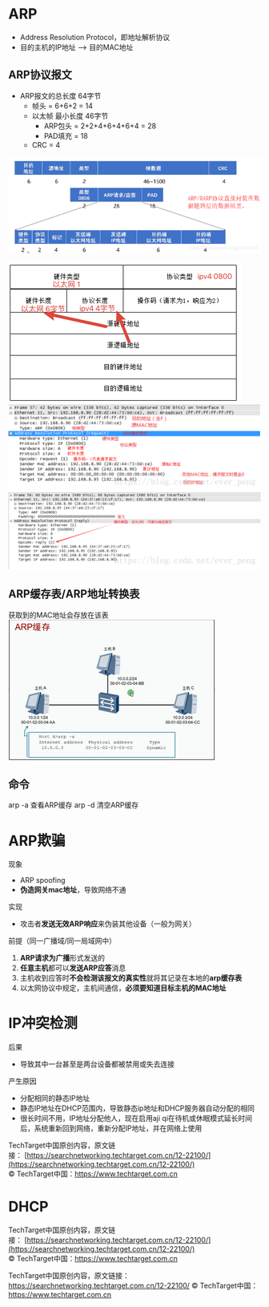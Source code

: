 # ARP
- Address Resolution Protocol，即地址解析协议
- 目的主机的IP地址 --> 目的MAC地址

## ARP协议报文
- ARP报文的总长度 64字节
	- 帧头 = 6+6+2 = 14
	- 以太帧 最小长度 46字节
		- ARP包头 = 2+2+4+6+4+6+4 = 28
		- PAD填充 = 18
	- CRC = 4
	
![](../../photo/Pasted%20image%2020221003215650.png)

![](../../photo/Pasted%20image%2020221003220417.png)
![ARP请求](../../photo/Pasted%20image%2020221003215227.png)
![ARP响应](../../photo/Pasted%20image%2020221003215324.png)

## ARP缓存表/ARP地址转换表
获取到的MAC地址会存放在该表
![](../../photo/Pasted%20image%2020221021172614.png)

## 命令
arp -a  查看ARP缓存
arp -d  清空ARP缓存

# ARP欺骗
现象
- ARP spoofing
- **伪造网关mac地址**，导致网络不通

实现
- 攻击者**发送无效ARP响应**来伪装其他设备（一般为网关）

前提（同一广播域/同一局域网中）
1. **ARP请求为广播**形式发送的
2. **任意主机**都可以**发送ARP应答**消息
3. 主机收到应答时**不会检测该报文的真实性**就将其记录在本地的**arp缓存表**
4. 以太网协议中规定，主机间通信，**必须要知道目标主机的MAC地址**

# IP冲突检测
后果
- 导致其中一台甚至是两台设备都被禁用或失去连接  
  
产生原因
- 分配相同的静态IP地址
- 静态IP地址在DHCP范围内，导致静态ip地址和DHCP服务器自动分配的相同
- 很长时间不用，IP地址分配他人，现在启用aji qi在待机或休眠模式延长时间后，系统重新回到网络，重新分配IP地址，并在网络上使用  
  
TechTarget中国原创内容，原文链接： [https://searchnetworking.techtarget.com.cn/12-22100/](https://searchnetworking.techtarget.com.cn/12-22100/)  
© TechTarget中国：https://www.techtarget.com.cn

# DHCP

TechTarget中国原创内容，原文链接： [https://searchnetworking.techtarget.com.cn/12-22100/](https://searchnetworking.techtarget.com.cn/12-22100/)  
© TechTarget中国：https://www.techtarget.com.cn

TechTarget中国原创内容，原文链接： https://searchnetworking.techtarget.com.cn/12-22100/
© TechTarget中国：https://www.techtarget.com.cn
